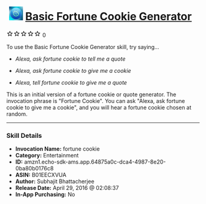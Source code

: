 # &nbsp;<img src="skill_icon" alt="Basic Fortune Cookie Generator icon" width="36"> [Basic Fortune Cookie Generator](http://alexa.amazon.com/#skills/amzn1.echo-sdk-ams.app.64875a0c-dca4-4987-8e20-0ba80b0176c8)
![0 stars](../../images/ic_star_border_black_18dp_1x.png)![0 stars](../../images/ic_star_border_black_18dp_1x.png)![0 stars](../../images/ic_star_border_black_18dp_1x.png)![0 stars](../../images/ic_star_border_black_18dp_1x.png)![0 stars](../../images/ic_star_border_black_18dp_1x.png) 0

To use the Basic Fortune Cookie Generator skill, try saying...

* *Alexa, ask fortune cookie to tell me a quote*

* *Alexa, ask fortune cookie to give me a cookie*

* *Alexa, tell fortune cookie to give me a quote*

This is an initial version of a fortune cookie or quote generator. The invocation phrase is "Fortune Cookie".  You can ask "Alexa, ask fortune cookie to give me a cookie", and you will hear a fortune cookie chosen at random.

***

### Skill Details

* **Invocation Name:** fortune cookie
* **Category:** Entertainment
* **ID:** amzn1.echo-sdk-ams.app.64875a0c-dca4-4987-8e20-0ba80b0176c8
* **ASIN:** B01EECXVUA
* **Author:** Subhajit Bhattacherjee
* **Release Date:** April 29, 2016 @ 02:08:37
* **In-App Purchasing:** No
